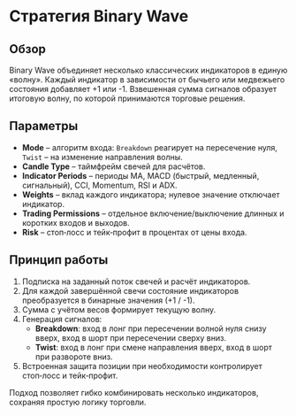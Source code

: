 # Стратегия Binary Wave

## Обзор

Binary Wave объединяет несколько классических индикаторов в единую «волну». Каждый индикатор в зависимости от бычьего или медвежьего состояния добавляет +1 или -1. Взвешенная сумма сигналов образует итоговую волну, по которой принимаются торговые решения.

## Параметры

- **Mode** – алгоритм входа: `Breakdown` реагирует на пересечение нуля, `Twist` – на изменение направления волны.
- **Candle Type** – таймфрейм свечей для расчётов.
- **Indicator Periods** – периоды MA, MACD (быстрый, медленный, сигнальный), CCI, Momentum, RSI и ADX.
- **Weights** – вклад каждого индикатора; нулевое значение отключает индикатор.
- **Trading Permissions** – отдельное включение/выключение длинных и коротких входов и выходов.
- **Risk** – стоп‑лосс и тейк‑профит в процентах от цены входа.

## Принцип работы

1. Подписка на заданный поток свечей и расчёт индикаторов.
2. Для каждой завершённой свечи состояние индикаторов преобразуется в бинарные значения (+1 / -1).
3. Сумма с учётом весов формирует текущую волну.
4. Генерация сигналов:
   - **Breakdown**: вход в лонг при пересечении волной нуля снизу вверх, вход в шорт при пересечении сверху вниз.
   - **Twist**: вход в лонг при смене направления вверх, вход в шорт при развороте вниз.
5. Встроенная защита позиции при необходимости контролирует стоп‑лосс и тейк‑профит.

Подход позволяет гибко комбинировать несколько индикаторов, сохраняя простую логику торговли.
